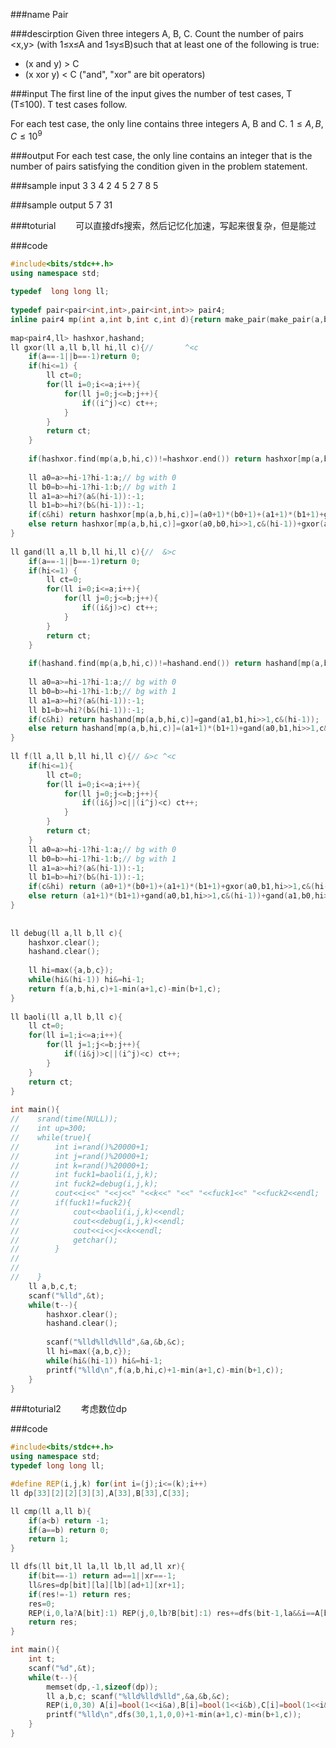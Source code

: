 
###name
Pair

###descirption
Given three integers A, B, C. Count the number of pairs &lt;x,y&gt; (with 
1≤x≤A and 1≤y≤B)such that at least one of the following is true:
- (x and y) > C
- (x xor y) < C
("and", "xor" are bit operators)

<!---more-->

###input
The first line of the input gives the number of test cases, T (T≤100).  T test cases follow.

For each test case, the only line contains three integers A, B and C.
$1≤A,B,C≤10^9$

###output
For each test case, the only line contains an integer that is the number of pairs satisfying the condition given in the problem statement.

###sample input
3
3 4 2
4 5 2
7 8 5

###sample output
5
7
31

###toturial
&emsp;&emsp;可以直接dfs搜索，然后记忆化加速，写起来很复杂，但是能过

###code
```cpp
#include<bits/stdc++.h>
using namespace std;
 
typedef  long long ll;
 
typedef pair<pair<int,int>,pair<int,int>> pair4;
inline pair4 mp(int a,int b,int c,int d){return make_pair(make_pair(a,b),make_pair(c,d));}
 
map<pair4,ll> hashxor,hashand;
ll gxor(ll a,ll b,ll hi,ll c){//       ^<c
    if(a==-1||b==-1)return 0;
    if(hi<=1) {
        ll ct=0;
        for(ll i=0;i<=a;i++){
            for(ll j=0;j<=b;j++){
                if((i^j)<c) ct++;
            }
        }
        return ct;
    }
 
    if(hashxor.find(mp(a,b,hi,c))!=hashxor.end()) return hashxor[mp(a,b,hi,c)];
 
    ll a0=a>=hi-1?hi-1:a;// bg with 0
    ll b0=b>=hi-1?hi-1:b;// bg with 1
    ll a1=a>=hi?(a&(hi-1)):-1;
    ll b1=b>=hi?(b&(hi-1)):-1;
    if(c&hi) return hashxor[mp(a,b,hi,c)]=(a0+1)*(b0+1)+(a1+1)*(b1+1)+gxor(a0,b1,hi>>1,c&(hi-1))+gxor(a1,b0,hi>>1,c&(hi-1));
    else return hashxor[mp(a,b,hi,c)]=gxor(a0,b0,hi>>1,c&(hi-1))+gxor(a1,b1,hi>>1,c&(hi-1));
}
 
ll gand(ll a,ll b,ll hi,ll c){//  &>c
    if(a==-1||b==-1)return 0;
    if(hi<=1) {
        ll ct=0;
        for(ll i=0;i<=a;i++){
            for(ll j=0;j<=b;j++){
                if((i&j)>c) ct++;
            }
        }
        return ct;
    }
 
    if(hashand.find(mp(a,b,hi,c))!=hashand.end()) return hashand[mp(a,b,hi,c)];
 
    ll a0=a>=hi-1?hi-1:a;// bg with 0
    ll b0=b>=hi-1?hi-1:b;// bg with 1
    ll a1=a>=hi?(a&(hi-1)):-1;
    ll b1=b>=hi?(b&(hi-1)):-1;
    if(c&hi) return hashand[mp(a,b,hi,c)]=gand(a1,b1,hi>>1,c&(hi-1));
    else return hashand[mp(a,b,hi,c)]=(a1+1)*(b1+1)+gand(a0,b1,hi>>1,c&(hi-1))+gand(a1,b0,hi>>1,c&(hi-1))+gand(a0,b0,hi>>1,c&(hi-1));
}
 
ll f(ll a,ll b,ll hi,ll c){// &>c ^<c
    if(hi<=1){
        ll ct=0;
        for(ll i=0;i<=a;i++){
            for(ll j=0;j<=b;j++){
                if((i&j)>c||(i^j)<c) ct++;
            }
        }
        return ct;
    }
    ll a0=a>=hi-1?hi-1:a;// bg with 0
    ll b0=b>=hi-1?hi-1:b;// bg with 1
    ll a1=a>=hi?(a&(hi-1)):-1;
    ll b1=b>=hi?(b&(hi-1)):-1;
    if(c&hi) return (a0+1)*(b0+1)+(a1+1)*(b1+1)+gxor(a0,b1,hi>>1,c&(hi-1))+gxor(a1,b0,hi>>1,c&(hi-1));// ^ ^  & &
    else return (a1+1)*(b1+1)+gand(a0,b1,hi>>1,c&(hi-1))+gand(a1,b0,hi>>1,c&(hi-1))+f(a0,b0,hi>>1,c&(hi-1));
}
 
 
ll debug(ll a,ll b,ll c){
    hashxor.clear();
    hashand.clear();
 
    ll hi=max({a,b,c});
    while(hi&(hi-1)) hi&=hi-1;
    return f(a,b,hi,c)+1-min(a+1,c)-min(b+1,c);
}
 
ll baoli(ll a,ll b,ll c){
    ll ct=0;
    for(ll i=1;i<=a;i++){
        for(ll j=1;j<=b;j++){
            if((i&j)>c||(i^j)<c) ct++;
        }
    }
    return ct;
}
 
int main(){
//    srand(time(NULL));
//    int up=300;
//    while(true){
//        int i=rand()%20000+1;
//        int j=rand()%20000+1;
//        int k=rand()%20000+1;
//        int fuck1=baoli(i,j,k);
//        int fuck2=debug(i,j,k);
//        cout<<i<<" "<<j<<" "<<k<<" "<<" "<<fuck1<<" "<<fuck2<<endl;
//        if(fuck1!=fuck2){
//            cout<<baoli(i,j,k)<<endl;
//            cout<<debug(i,j,k)<<endl;
//            cout<<i<<j<<k<<endl;
//            getchar();
//        }
//
//
//    }
    ll a,b,c,t;
    scanf("%lld",&t);
    while(t--){
        hashxor.clear();
        hashand.clear();
 
        scanf("%lld%lld%lld",&a,&b,&c);
        ll hi=max({a,b,c});
        while(hi&(hi-1)) hi&=hi-1;
        printf("%lld\n",f(a,b,hi,c)+1-min(a+1,c)-min(b+1,c));
    }
}
```

###toturial2
&emsp;&emsp;考虑数位dp

###code
```cpp
#include<bits/stdc++.h>
using namespace std;
typedef long long ll;

#define REP(i,j,k) for(int i=(j);i<=(k);i++)
ll dp[33][2][2][3][3],A[33],B[33],C[33];

ll cmp(ll a,ll b){
    if(a<b) return -1;
    if(a==b) return 0;
    return 1;
}

ll dfs(ll bit,ll la,ll lb,ll ad,ll xr){
    if(bit==-1) return ad==1||xr==-1;
    ll&res=dp[bit][la][lb][ad+1][xr+1];
    if(res!=-1) return res;
    res=0;
    REP(i,0,la?A[bit]:1) REP(j,0,lb?B[bit]:1) res+=dfs(bit-1,la&&i==A[bit],lb&&j==B[bit],ad?ad:cmp(i&j,C[bit]),xr?xr:cmp(i^j,C[bit]));
    return res;
}

int main(){
    int t;
    scanf("%d",&t);
    while(t--){
        memset(dp,-1,sizeof(dp));
        ll a,b,c; scanf("%lld%lld%lld",&a,&b,&c);
        REP(i,0,30) A[i]=bool(1<<i&a),B[i]=bool(1<<i&b),C[i]=bool(1<<i&c);
        printf("%lld\n",dfs(30,1,1,0,0)+1-min(a+1,c)-min(b+1,c));
    }
}

```
